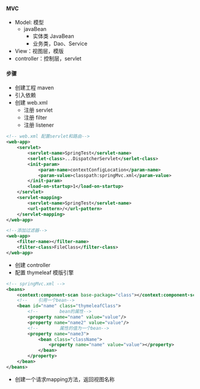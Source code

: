 #### MVC

- Model: 模型
    - javaBean
        - 实体类 JavaBean
        - 业务类，Dao、Service
- View：视图层，模版
- controller：控制层，servlet

#### 步骤

- 创建工程 maven
- 引入依赖
- 创建 web.xml
    - 注册 servlet
    - 注册 filter
    - 注册 listener

```xml
<!-- web.xml 配置servlet和路由-->
<web-app>
    <servlet>
        <servlet-name>SpringTest</servlet-name>
        <serlet-class>...DispatcherServlet</serlet-class>
        <init-param>
            <param-name>contextConfigLocation</param-name>
            <param-value>classpath:springMvc.xml</param-value>
        </init-param>
        <load-on-startup>1</load-on-startup>
    </servlet>
    <servlet-mapping>
        <servlet-name>SpringTest</servlet-name>
        <url-pattern>/</url-pattern>
    </servlet-mapping>
</web-app>
```

```xml
<!--添加过滤器-->
<web-app> 
    <filter-name></filter-name>
    <filter-class>FileClass</filter-class>
</web-app>
```

- 创建 controller
- 配置 thymeleaf 模版引擎

```xml
<!-- springMvc.xml -->
<beans>
    <context:component-scan base-package="class"></context:component-scan>
    <!--    引用一个bean-->
    <bean id="name" class="thymeleafClass">
        <!--        bean的属性-->
        <property name="name" value="value"/>
        <property name="name2" value="value"/>
        <!--        属性的值为一个bean-->
        <property name="name3">
            <bean class="className">
                <property name="name" value="value"></property>
            </bean>
        </property>
    </bean>
</beans>
```

- 创建一个请求mapping方法，返回视图名称



